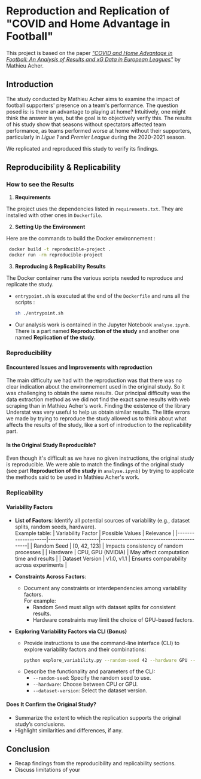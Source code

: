 # Reproduction and Replication of "COVID and Home Advantage in Football"

This project is based on the paper [*"COVID and Home Advantage in Football: An Analysis of Results and xG Data in European Leagues"*](https://blog.mathieuacher.com/FootballAnalysis-xG-COVIDHome/) by Mathieu Acher.

## Introduction

The study conducted by Mathieu Acher aims to examine the impact of football supporters' presence on a team's performance. The question posed is: is there an advantage to playing at home? Intuitively, one might think the answer is yes, but the goal is to objectively verify this. The results of his study show that seasons without spectators affected team performance, as teams performed worse at home without their supporters, particularly in *Ligue 1* and  *Premier League* during the 2020-2021 season.

We replicated and reproduced this study to verify its findings.

## Reproducibility & Replicability

### How to see the Results
1. **Requirements**  

The project uses the dependencies listed in `requirements.txt`. They are installed with other ones in `Dockerfile`. 

2. **Setting Up the Environment**  

Here are the commands to build the Docker environnement :
```bash
 docker build -t reproducible-project .
 docker run -rm reproducible-project
```

3. **Reproducing & Replicability Results**  

The Docker container runs the various scripts needed to reproduce and replicate the study.
   - `entrypoint.sh` is executed at the end of the `Dockerfile` and runs all the scripts :
     ```sh
     sh ./entrypoint.sh
     ```
   - Our analysis work is contained in the Jupyter Notebook `analyse.ipynb`. There is a part named **Reproduction of the study** and another one named **Replication of the study**.

### Reproducibility

#### Encountered Issues and Improvements with reproduction
The main difficulty we had with the reproduction was that there was no clear indication about the environnement used in the original study. So it was challenging to obtain the same results. Our principal difficulty was the data extraction method as we did not find the exact same results with web scraping than in Mathieu Acher's work. Finding the existence of the library Understat was very useful to help us obtain similar results. The little errors we made by trying to reproduce the study allowed us to think about what affects the results of the study, like a sort of introduction to the replicability part.

#### Is the Original Study Reproducible?
Even though it's difficult as we have no given instructions, the original study is reproducible. We were able to match the findings of the original study (see part **Reproduction of the study** in `analyse.ipynb`) by trying to applicate the methods said to be used in Mathieu Acher's work. 

### Replicability

#### Variability Factors
- **List of Factors**: Identify all potential sources of variability (e.g., dataset splits, random seeds, hardware).  
  Example table:
  | Variability Factor | Possible Values     | Relevance                                   |
  |--------------------|---------------------|--------------------------------------------|
  | Random Seed        | [0, 42, 123]       | Impacts consistency of random processes    |
  | Hardware           | CPU, GPU (NVIDIA)  | May affect computation time and results    |
  | Dataset Version    | v1.0, v1.1         | Ensures comparability across experiments   |

- **Constraints Across Factors**:  
  - Document any constraints or interdependencies among variability factors.  
    For example:
    - Random Seed must align with dataset splits for consistent results.
    - Hardware constraints may limit the choice of GPU-based factors.

- **Exploring Variability Factors via CLI (Bonus)**  
   - Provide instructions to use the command-line interface (CLI) to explore variability factors and their combinations:  
     ```bash
     python explore_variability.py --random-seed 42 --hardware GPU --dataset-version v1.1
     ```
   - Describe the functionality and parameters of the CLI:
     - `--random-seed`: Specify the random seed to use.
     - `--hardware`: Choose between CPU or GPU.
     - `--dataset-version`: Select the dataset version.

#### Does It Confirm the Original Study?
- Summarize the extent to which the replication supports the original study’s conclusions.
- Highlight similarities and differences, if any.

## Conclusion
- Recap findings from the reproducibility and replicability sections.
- Discuss limitations of your
